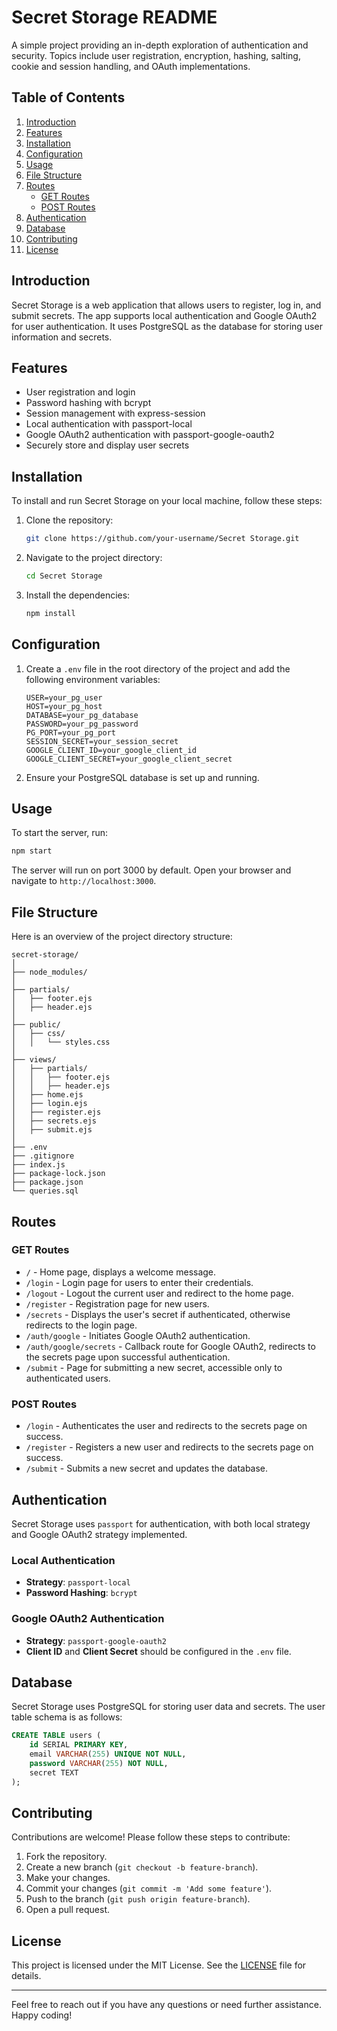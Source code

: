 # Secret Storage README

A simple project providing an in-depth exploration of authentication and security. Topics include user registration, encryption, hashing, salting, cookie and session handling, and OAuth implementations.

## Table of Contents
1. [Introduction](#introduction)
2. [Features](#features)
3. [Installation](#installation)
4. [Configuration](#configuration)
5. [Usage](#usage)
6. [File Structure](#file-structure)
7. [Routes](#routes)
    - [GET Routes](#get-routes)
    - [POST Routes](#post-routes)
8. [Authentication](#authentication)
9. [Database](#database)
10. [Contributing](#contributing)
11. [License](#license)

## Introduction
Secret Storage is a web application that allows users to register, log in, and submit secrets. The app supports local authentication and Google OAuth2 for user authentication. It uses PostgreSQL as the database for storing user information and secrets.

## Features
- User registration and login
- Password hashing with bcrypt
- Session management with express-session
- Local authentication with passport-local
- Google OAuth2 authentication with passport-google-oauth2
- Securely store and display user secrets

## Installation
To install and run Secret Storage on your local machine, follow these steps:

1. Clone the repository:
    ```sh
    git clone https://github.com/your-username/Secret Storage.git
    ```
2. Navigate to the project directory:
    ```sh
    cd Secret Storage
    ```
3. Install the dependencies:
    ```sh
    npm install
    ```

## Configuration
1. Create a `.env` file in the root directory of the project and add the following environment variables:
    ```env
    USER=your_pg_user
    HOST=your_pg_host
    DATABASE=your_pg_database
    PASSWORD=your_pg_password
    PG_PORT=your_pg_port
    SESSION_SECRET=your_session_secret
    GOOGLE_CLIENT_ID=your_google_client_id
    GOOGLE_CLIENT_SECRET=your_google_client_secret
    ```

2. Ensure your PostgreSQL database is set up and running.

## Usage
To start the server, run:
```sh
npm start
```
The server will run on port 3000 by default. Open your browser and navigate to `http://localhost:3000`.


## File Structure
Here is an overview of the project directory structure:
```
secret-storage/
│
├── node_modules/
│
├── partials/
│   ├── footer.ejs
│   ├── header.ejs
│
├── public/
│   ├── css/
│   │   └── styles.css
│
├── views/
│   ├── partials/
│   │   ├── footer.ejs
│   │   ├── header.ejs
│   ├── home.ejs
│   ├── login.ejs
│   ├── register.ejs
│   ├── secrets.ejs
│   ├── submit.ejs
│
├── .env
├── .gitignore
├── index.js
├── package-lock.json
├── package.json
└── queries.sql
```


## Routes

### GET Routes
- `/` - Home page, displays a welcome message.
- `/login` - Login page for users to enter their credentials.
- `/logout` - Logout the current user and redirect to the home page.
- `/register` - Registration page for new users.
- `/secrets` - Displays the user's secret if authenticated, otherwise redirects to the login page.
- `/auth/google` - Initiates Google OAuth2 authentication.
- `/auth/google/secrets` - Callback route for Google OAuth2, redirects to the secrets page upon successful authentication.
- `/submit` - Page for submitting a new secret, accessible only to authenticated users.

### POST Routes
- `/login` - Authenticates the user and redirects to the secrets page on success.
- `/register` - Registers a new user and redirects to the secrets page on success.
- `/submit` - Submits a new secret and updates the database.

## Authentication
Secret Storage uses `passport` for authentication, with both local strategy and Google OAuth2 strategy implemented.

### Local Authentication
- **Strategy**: `passport-local`
- **Password Hashing**: `bcrypt`

### Google OAuth2 Authentication
- **Strategy**: `passport-google-oauth2`
- **Client ID** and **Client Secret** should be configured in the `.env` file.

## Database
Secret Storage uses PostgreSQL for storing user data and secrets. The user table schema is as follows:
```sql
CREATE TABLE users (
    id SERIAL PRIMARY KEY,
    email VARCHAR(255) UNIQUE NOT NULL,
    password VARCHAR(255) NOT NULL,
    secret TEXT
);
```

## Contributing
Contributions are welcome! Please follow these steps to contribute:
1. Fork the repository.
2. Create a new branch (`git checkout -b feature-branch`).
3. Make your changes.
4. Commit your changes (`git commit -m 'Add some feature'`).
5. Push to the branch (`git push origin feature-branch`).
6. Open a pull request.

## License
This project is licensed under the MIT License. See the [LICENSE](LICENSE) file for details.

---

Feel free to reach out if you have any questions or need further assistance. Happy coding!
